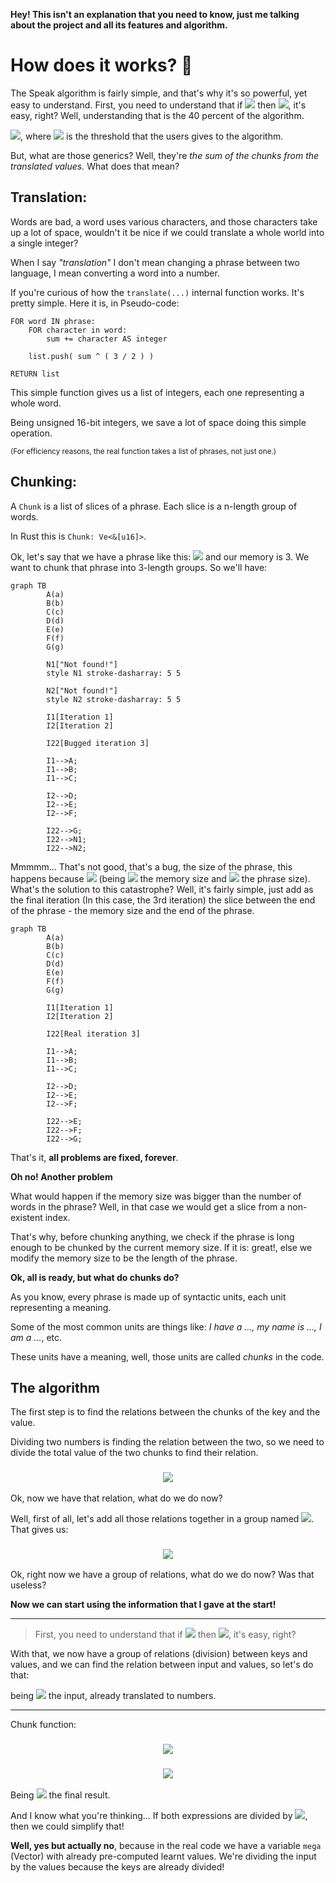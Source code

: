 **Hey! This isn't an explanation that you need to know, just me talking about the project and all its features and algorithm.**

# How does it works? 🤔

The Speak algorithm is fairly simple, and that's why it's so powerful, yet easy to understand.
First, you need to understand that if <img src="https://render.githubusercontent.com/render/math?math=\bbox[%23292929]{\color{%23fff}{%5Cfrac%7BA%7D%7BB%7D%20%5Csimeq%20%5Cfrac%7BA%7D%7BC%7D}}" /> then <img src="https://render.githubusercontent.com/render/math?math=\bbox[%23292929]{\color{%23fff}{B%20%5Csimeq%20C}}" />, it's easy, right? Well, understanding that is the 40 percent of the algorithm.

<img src="https://render.githubusercontent.com/render/math?math=\bbox[%23292929]{\color{%23fff}{%5Cbigg%28%5Cfrac%7BA%7D%7BB%7D%20%5Csimeq%20%5Cfrac%7BA%7D%7BC%7D%5Cbigg%29%20%3D%20%5Cbigg%28%5Cbig%7C%5Cfrac%7B%5Cbig%28%5Cfrac%7BA%7D%7BB%7D%5Cbig%29%7D%7BC%7D%20-%201%5Cbig%7C%20%5Cleq%20%5Cmu%20%5Cbigg%29}}" />, where <img src="https://render.githubusercontent.com/render/math?math=\bbox[%23292929]{\color{%23fff}{%5Cmu}}" /> is the threshold that the users gives to the algorithm.

But, what are those generics? Well, they're *the sum of the chunks from the translated values.* What does that mean?

## Translation:

Words are bad, a word uses various characters, and those characters take up a lot of space, wouldn't it be nice if we could translate a whole world into a single integer?

When I say *"translation"* I don't mean changing a phrase between two language, I mean converting a word into a number.

If you're curious of how the `translate(...)` internal function works. It's pretty simple. Here it is, in Pseudo-code:

```pseudo-code
FOR word IN phrase:
	FOR character in word:
		sum += character AS integer

	list.push( sum ^ ( 3 / 2 ) )

RETURN list
```

This simple function gives us a list of integers, each one representing a whole word.

Being unsigned 16-bit integers, we save a lot of space doing this simple operation.

<small>(For efficiency reasons, the real function takes a list of phrases, not just one.)</small>

## Chunking:

A `Chunk` is a list of slices of a phrase. Each slice is a n-length group of words.

In Rust this is `Chunk: Ve<&[u16]>`.

Ok, let's say that we have a phrase like this: <img src="https://render.githubusercontent.com/render/math?math=\bbox[%23292929]{\color{%23fff}{%5Ba%2C%20b%2C%20c%2C%20d%2C%20e%2C%20f%2C%20g%5D}}" /> and our memory is 3. We want to chunk that phrase into 3-length groups. So we'll have:

```mermaid
graph TB
		A(a)
		B(b)
		C(c)
		D(d)
		E(e)
		F(f)
		G(g)

		N1["Not found!"]
		style N1 stroke-dasharray: 5 5

		N2["Not found!"]
		style N2 stroke-dasharray: 5 5

		I1[Iteration 1]
		I2[Iteration 2]

		I22[Bugged iteration 3]

		I1-->A;
		I1-->B;
		I1-->C;

		I2-->D;
		I2-->E;
		I2-->F;

		I22-->G;
		I22-->N1;
		I22-->N2;
```

Mmmmm... That's not good, that's a bug, the size of the phrase, this happens because <img src="https://render.githubusercontent.com/render/math?math=\bbox[%23292929]{\color{%23fff}{C%5Cbmod%7B%5C%23P%7D%5Cneq0}}" /> (being <img src="https://render.githubusercontent.com/render/math?math=\bbox[%23292929]{\color{%23fff}{C}}" /> the memory size and <img src="https://render.githubusercontent.com/render/math?math=\bbox[%23292929]{\color{%23fff}{%5C%23P}}" /> the phrase size). What's the solution to this catastrophe? Well, it's fairly simple, just add as the final iteration (In this case, the 3rd iteration) the slice between the end of the phrase - the memory size and the end of the phrase.

```mermaid
graph TB
		A(a)
		B(b)
		C(c)
		D(d)
		E(e)
		F(f)
		G(g)

		I1[Iteration 1]
		I2[Iteration 2]

		I22[Real iteration 3]

		I1-->A;
		I1-->B;
		I1-->C;

		I2-->D;
		I2-->E;
		I2-->F;

		I22-->E;
		I22-->F;
		I22-->G;
```

That's it, **all problems are fixed, forever**.

**Oh no! Another problem**

What would happen if the memory size was bigger than the number of words in the phrase? Well, in that case we would get a slice from a non-existent index.

That's why, before chunking anything, we check if the phrase is long enough to be chunked by the current memory size. If it is: great!, else we modify the memory size to be the length of the phrase.

**Ok, all is ready, but what do chunks do?**

As you know, every phrase is made up of syntactic units, each unit representing a meaning.

Some of the most common units are things like: *I have a ..., my name is ..., I am a ...*, etc.

These units have a meaning, well, those units are called *chunks* in the code.

## The algorithm

The first step is to find the relations between the chunks of the key and the value.

Dividing two numbers is finding the relation between the two, so we need to divide the total value of the two chunks to find their relation.
<h3 align="center"><img src="https://render.githubusercontent.com/render/math?math=\bbox[%23292929]{\color{%23fff}{%5Cfrac%7B%5Csum_%7Bi%3D0%7D%5E%7B%5C%23K_%7Bchunk%7D%7D%7BK_i%7D%7D%7B%5Csum_%7Bi%3D0%7D%5E%7B%5C%23V_%7Bchunk%7D%7D%7BV_i%7D%7D}}" /></h3>



Ok, now we have that relation, what do we do now?

Well, first of all, let's add all those relations together in a group named <img src="https://render.githubusercontent.com/render/math?math=\bbox[%23292929]{\color{%23fff}{%5Cpsi}}" />. That gives us:

<h3 align="center"><img src="https://render.githubusercontent.com/render/math?math=\bbox[%23292929]{\color{%23fff}{%5Cpsi%20%3D%20%5Cbigg%5C%7B%5Csum%7B%5Cfrac%7B%5Csum_%7Bi%3D0%7D%5E%7B%5C%23K_%7Bchunk%7D%7D%7BK_i%7D%7D%7B%5Csum_%7Bi%3D0%7D%5E%7B%5C%23V_%7Bchunk%7D%7D%7BV_i%7D%7D%7D%5Cbigg%5C%7D}}" /></h3>



Ok, right now we have a group of relations, what do we do now? Was that useless?

**Now we can start using the information that I gave at the start!**

---

> First, you need to understand that if <img src="https://render.githubusercontent.com/render/math?math=\bbox[%23292929]{\color{%23fff}{%5Cfrac%7BA%7D%7BB%7D%20%5Csimeq%20%5Cfrac%7BA%7D%7BC%7D}}" /> then <img src="https://render.githubusercontent.com/render/math?math=\bbox[%23292929]{\color{%23fff}{B%20%5Csimeq%20C}}" />, it's easy, right?

With that, we now have a group of relations (division) between keys and values, and we can find the relation between input and values, so let's do that:

being <img src="https://render.githubusercontent.com/render/math?math=\bbox[%23292929]{\color{%23fff}{i}}" /> the input, already translated to numbers.

---


Chunk function:

<h3 align="center"><img src="https://render.githubusercontent.com/render/math?math=\bbox[%23292929]{\color{%23fff}{C%28x%20%3D%20%5C%7B%5Ccdots%5C%7D%2C%20m%29%20%3D%5Csum_%7Bi%3Dm%5C%20%5Cgeq%5C%20%5C%23x%7D%5Cleft%5C%7B%5Cbegin%7Barray%7D%7Bll%7D%20i%20-%20%5C%23x%20%3C%20m%20%26%20x_%7B%5C%23x%20-%20m%5C%20..%5C%20%5C%23x%7D%5C%5C%20%5Ctext%7Botherwise%7D%20%26%20x_%7Bi%20-%20m%5C%20..%5C%20i%7D%5Cend%7Barray%7D%5Cright.}}" /></h3>





<h3 align="center"><img src="https://render.githubusercontent.com/render/math?math=\bbox[%23292929]{\color{%23fff}{E%28I%2C%5C%20K%2C%5C%20V%2C%5C%20m%2C%5C%20t%29%3D%5Csum_%7Bi%5C%20%3D%5C%200%5C%20%5Cgeq%5C%20%5C%23a%7D%5Cfrac%7B%5Csum_%7Bkc%5C%20%3D%5C%200%7D%5E%7B%5C%23C%28K_i%2C%5C%20m%29%7Dkc%7D%7B%5Csum_%7Bvc%5C%20%3D%5C%200%7D%5E%7B%5C%23C%28V_i%2C%5C%20m%29%7Dvc%7D%20-%5Cfrac%7B%5Csum_%7Bic%5C%20%3D%5C%200%7D%5E%7B%5C%23C%28I_i%2C%5C%20m%29%7Dic%7D%7B%5Csum_%7Bvc%5C%20%3D%5C%200%7D%5E%7B%5C%23C%28V_i%2C%5C%20m%29%7Dvc%7D%5Cleft%5C%7B%5Cbegin%7Barray%7D%7Bll%7D%09%5Cleq%20t%20%26%20R_%7B%5C%23r%7D%20%3D%20V_i%5C%5C%09%5Ctext%7Botherwise%7D%20%26%20%5Ctext%7Bcontinue%7D%5Cend%7Barray%7D%5Cright.}}" /></h3>













Being <img src="https://render.githubusercontent.com/render/math?math=\bbox[%23292929]{\color{%23fff}{R}}" /> the final result.

And I know what you're thinking...
If both expressions are divided by <img src="https://render.githubusercontent.com/render/math?math=\bbox[%23292929]{\color{%23fff}{%5Csum_%7Bvc%5C%20%3D%5C%200%7D%5E%7B%5C%23C%28V_i%2C%5C%20m%29%7Dvc}}" />, then we could simplify that!

**Well, yes but actually no**, because in the real code we have a variable `mega` (Vector) with already pre-computed learnt values. We're dividing the input by the values because the keys are already divided!
